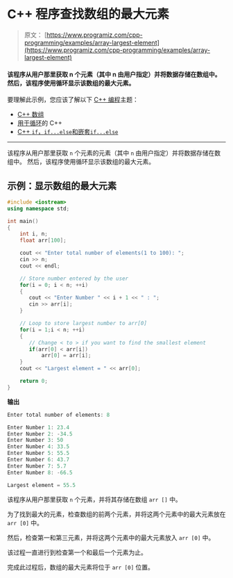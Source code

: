 # C++ 程序查找数组的最大元素

> 原文： [https://www.programiz.com/cpp-programming/examples/array-largest-element](https://www.programiz.com/cpp-programming/examples/array-largest-element)

#### 该程序从用户那里获取 n 个元素（其中 n 由用户指定）并将数据存储在数组中。 然后，该程序使用循环显示该数组的最大元素。

要理解此示例，您应该了解以下 [C++ 编程](/cpp-programming "C++ tutorial")主题：

*   [C++ 数组](/cpp-programming/arrays)
*   [用于循环](/cpp-programming/for-loop)的 C++ 
*   [C++ `if`，`if...else`和嵌套`if...else`](/cpp-programming/if-else)

* * *

该程序从用户那里获取 `n` 个元素的元素（其中 `n` 由用户指定）并将数据存储在数组中。 然后，该程序使用循环显示该数组的最大元素。

## 示例：显示数组的最大元素

```cpp
#include <iostream>
using namespace std;

int main()
{
    int i, n;
    float arr[100];

    cout << "Enter total number of elements(1 to 100): ";
    cin >> n;
    cout << endl;

    // Store number entered by the user
    for(i = 0; i < n; ++i)
    {
       cout << "Enter Number " << i + 1 << " : ";
       cin >> arr[i];
    }

    // Loop to store largest number to arr[0]
    for(i = 1;i < n; ++i)
    {
       // Change < to > if you want to find the smallest element
       if(arr[0] < arr[i])
           arr[0] = arr[i];
    }
    cout << "Largest element = " << arr[0];

    return 0;
} 
```

**输出**

```cpp
Enter total number of elements: 8

Enter Number 1: 23.4
Enter Number 2: -34.5
Enter Number 3: 50
Enter Number 4: 33.5
Enter Number 5: 55.5
Enter Number 6: 43.7
Enter Number 7: 5.7
Enter Number 8: -66.5

Largest element = 55.5 
```

该程序从用户那里获取 `n` 个元素，并将其存储在数组 `arr []` 中。

为了找到最大的元素，检查数组的前两个元素，并将这两个元素中的最大元素放在 `arr [0]` 中。

然后，检查第一和第三元素，并将这两个元素中的最大元素放入 `arr [0]` 中。

该过程一直进行到检查第一个和最后一个元素为止。

完成此过程后，数组的最大元素将位于 `arr [0]` 位置。